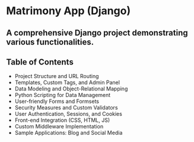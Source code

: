 # Matrimony App (Django) 

## A comprehensive Django project demonstrating various functionalities.

## Table of Contents

- Project Structure and URL Routing
- Templates, Custom Tags, and Admin Panel
- Data Modeling and Object-Relational Mapping
- Python Scripting for Data Management
- User-friendly Forms and Formsets
- Security Measures and Custom Validators
- User Authentication, Sessions, and Cookies
- Front-end Integration (CSS, HTML, JS)
- Custom Middleware Implementation
- Sample Applications: Blog and Social Media
